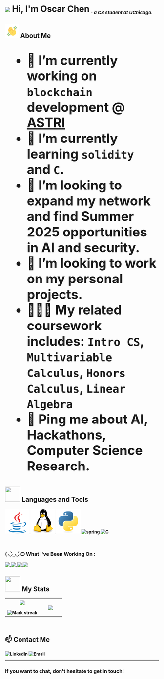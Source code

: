 # <img src="https://media.giphy.com/media/TEnXkcsHrP4YedChhA/giphy.gif" width ="25"> <b>Hi, I'm Oscar Chen<sub style="font-size: 15px; font-style: italic"> - a CS student at UChicago.</sub><br>




## <img src="https://raw.githubusercontent.com/ashu-guo/ashu-guo/main/assets/wave.gif" width="45px" height="45px"></img> About Me

<tr border="none">
<td width="100% align="left">

<div style="font-size: 3.0em;">

- 🔭 I’m currently working on `blockchain` development @ [ASTRI](https://www.astri.org/)
- 🌱 I’m currently learning `solidity` and `C`.
- 👯 I’m looking to expand my network and find Summer 2025 opportunities in AI and security.
- 🤔 I’m looking to work on my personal projects.
- 👨🏻‍💻 My related coursework includes: `Intro CS`, `Multivariable Calculus`, `Honors Calculus`, `Linear Algebra`
- 💬 Ping me about **AI**, **Hackathons**, **Computer Science Research**.

</div>

## <img src="https://media.giphy.com/media/M4NykXxUE0HAcK7UJ6/giphy.gif" width="50px" height="50px"></img> Languages and Tools

<p align="left">
    <a href="https://www.java.com" target="_blank" rel="noreferrer">
        <img
                src="https://raw.githubusercontent.com/devicons/devicon/master/icons/java/java-original.svg"
                alt="java"
                width="80"
                height="80"
        />
    </a>
    <a href="https://www.linux.org/" target="_blank" rel="noreferrer">
        <img
                src="https://raw.githubusercontent.com/devicons/devicon/master/icons/linux/linux-original.svg"
                alt="linux"
                width="80"
                height="80"
        />
    </a>
    <a href="https://www.python.org" target="_blank" rel="noreferrer">
        <img
                src="https://raw.githubusercontent.com/devicons/devicon/master/icons/python/python-original.svg"
                alt="python"
                width="80"
                height="80"
        />
    </a>
    <a href="https://spring.io/" target="_blank" rel="noreferrer">
        <img src="https://www.vectorlogo.zone/logos/springio/springio-icon.svg" alt="spring" width="80" height="80" />
    </a>

  <a href="https://www.learn-c.org/" target="_blank" rel="noreferrer">
        <img src="https://encrypted-tbn0.gstatic.com/images?q=tbn:ANd9GcQFnxnI3Yx177kIdAtiukh8gJ9vtZ1QjZ01Dg&s" alt="C" width="80" height="80" />
    </a>
</p>

<br>

### ( ◡̀_◡́)ᕤ    What I've Been Working On :
  
<a href="https://github.com/Oscar11800/Fast-Additive-Homomorphic-Encryption">
  <img align="center" src="https://github-readme-stats.vercel.app/api/pin/?username=Oscar11800&repo=Fast-Additive-Homomorphic-Encryption"&theme=tokyonight" />
</a>

<a href="https://github.com/bobbykabob/pennapps2023">
 <img align="center" src="https://github-readme-stats.vercel.app/api/pin/?username=bobbykabob&repo=pennapps2023"&theme=tokyonight" />
</a>

<a href="https://github.com/Oscar11800/mc-trading-project-2024">
  <img align="center" src="https://github-readme-stats.vercel.app/api/pin/?username=Oscar11800&repo=mc-trading-project-2024"&theme=merko" />
</a>

<a href="https://github.com/Oscar11800/mc-trading-project-2024">
  <img align="center" src="https://github-readme-stats.vercel.app/api/pin/?username=johnz4021&repo=mbtimystery"&theme=dark" />
</a>

<br>

## <img src="https://media2.giphy.com/media/QssGEmpkyEOhBCb7e1/giphy.gif?cid=ecf05e47a0n3gi1bfqntqmob8g9aid1oyj2wr3ds3mg700bl&rid=giphy.gif" width="50px" height="50px"> My Stats

<table align="center">
<tr border="none">
<td width="60%" align="center">

  <img  align="center"  src="https://github-readme-stats.vercel.app/api?username=Oscar11800&theme=chartreuse-dark&show_icons=true&count_private=true" />
  <br></br>
  <img  title="🔥 Get streak stats for your profile at git.io/streak-stats" alt="Mark streak" src="https://github-readme-streak-stats.herokuapp.com/?user=ashu-guo&theme=chartreuse-dark&hide_border=false" /> 
</td>
<td width="60%" align="center">

  <img  align="center"  src="https://github-readme-stats.anuraghazra1.vercel.app/api/top-langs/?username=Oscar11800&theme=chartreuse-dark&hide_border=false&no-bg=true&no-frame=true&langs_count=10"/>

  </td>
</tr>
</table>

<p >
  
<br>
  
## 📫 Contact Me
<a href="https://www.linkedin.com/in/chen-oscar/">
  <img src="https://img.shields.io/badge/LinkedIn-blue?style=flat&logo=linkedin&labelColor=blue" alt="LinkedIn" style="width: 150px; height: 40px;"/>
</a>
<a href="mailto:oscarc@uchicago.edu">
  <img src="https://img.shields.io/badge/Email-D14836?style=flat&logo=gmail&logoColor=white&labelColor=D14836" alt="Email" style="width: 150px; height: 40px;"/>
</a>

---

### If you want to chat, don't hesitate to get in touch!




